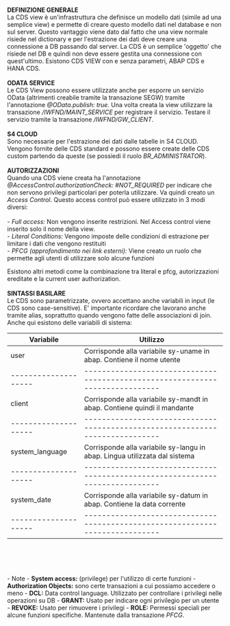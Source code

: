 <b>DEFINIZIONE GENERALE</b></br>
La CDS view è un'infrastruttura che definisce un modello dati (simile ad una semplice view) e permette di creare questo modello dati nel database e non sul server. Questo vantaggio viene dato dal fatto che una view normale risiede nel dictionary e per l'estrazione dei dati deve creare una connessione a DB passando dal server. La CDS è un semplice 'oggetto' che risiede nel DB e quindi non deve essere gestita una connessione con quest'ultimo. Esistono CDS VIEW con e senza parametri, ABAP CDS e HANA CDS.
</br>
</br>
<b>ODATA SERVICE</b></br>
Le CDS View possono essere utilizzate anche per esporre un servizio OData (altrimenti creabile tramite la transazione SEGW) tramite l'annotazione <i>@OData.publish: true.</i> Una volta creata la view utilizzare la transazione <i>/IWFND/MAINT_SERVICE</i> per registrare il servizio. Testare il servizio tramite la transazione <i>/IWFND/GW_CLIENT</i>.
</br>
</br>
<b>S4 CLOUD</b></br>
Sono necessarie per l'estrazione dei dati dalle tabelle in S4 CLOUD. Vengono fornite delle CDS standard e possono essere create delle CDS custom partendo da queste (se possiedi il ruolo <i>BR_ADMINISTRATOR</i>).
</br>
</br>
<b>AUTORIZZAZIONI</b></br>
Quando una CDS viene creata ha l'annotazione <i>@AccessControl.authorizationCheck: #NOT_REQUIRED</i> per indicare che non servono privilegi particolari per poterla utilizzare. Va quindi creato un <i>Access Control</i>. Questo access control può essere utilizzato in 3 modi diversi: </br>  
    - <i>Full access:</i> Non vengono inserite restrizioni. Nel Access control viene inserito solo il nome della view.</br> 
    - <i>Literal Conditions:</i> Vengono imposte delle condizioni di estrazione per limitare i dati che vengono restituiti</br> 
    - <i>PFCG (approfondimento nei link esterni):</i> Viene creato un ruolo che permette agli utenti di utilizzare solo alcune funzioni</br> 
    
Esistono altri metodi come la combinazione tra literal e pfcg, autorizzazioni ereditate e la current user authorization.
</br>
</br>
<b>SINTASSI BASILARE</b></br>
Le CDS sono parametrizzate, ovvero accettano anche variabili in input (le CDS sono case-sensitive). E' importante ricordare che lavorano anche tramite alias, soprattutto quando vengono fatte delle associazioni di join. Anche qui esistono delle variabili di sistema:

| Variabile          | Utilizzo                                                                    |
|--------------------|-----------------------------------------------------------------------------|
| user               | Corrisponde alla variabile sy-uname in abap. Contiene il nome utente        |
|--------------------|-----------------------------------------------------------------------------|
| client             | Corrisponde alla variabile sy-mandt in abap. Contiene quindi il mandante    |               
|--------------------|-----------------------------------------------------------------------------|
| system_language    | Corrisponde alla variabile sy-langu in abap. Lingua utilizzata dal sistema  |
|--------------------|-----------------------------------------------------------------------------|
| system_date        | Corrisponde alla variabile sy-datum in abap. Contiene la data corrente      |
|--------------------|-----------------------------------------------------------------------------|
</br>
</br>
</br>
</br>
 - Note
    - <b>System access:</b> (privilege) per l'utilizzo di certe funzioni
    - <b>Authorization Objects:</b> sono certe transazioni a cui possiamo accedere o meno
    - <b>DCL:</b> Data control language. Utilizzato per controllare i privilegi nelle operazioni su DB
    - <b>GRANT:</b> Usato per indicare ogni privilegio per un utente
    - <b>REVOKE:</b> Usato per rimuovere i privilegi
    - <b>ROLE:</b> Permessi speciali per alcune funzioni specifiche. Mantenute dalla transazione <i>PFCG</i>.
